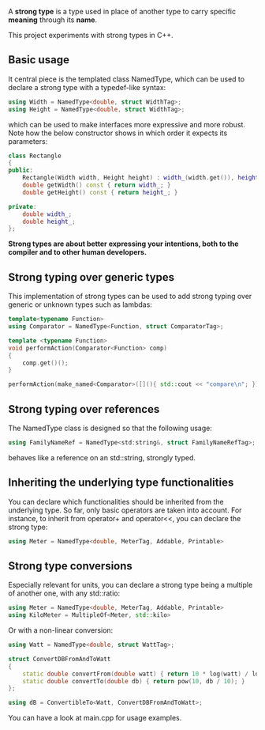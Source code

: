 A **strong type** is a type used in place of another type to carry specific **meaning** through its **name**.

This project experiments with strong types in C++.

## Basic usage

It central piece is the templated class NamedType, which can be used to declare a strong type with a typedef-like syntax:

```cpp
using Width = NamedType<double, struct WidthTag>;
using Height = NamedType<double, struct WidthTag>;
```

which can be used to make interfaces more expressive and more robust.
Note how the below constructor shows in which order it expects its parameters:

```cpp
class Rectangle
{
public:
    Rectangle(Width width, Height height) : width_(width.get()), height_(height.get()) {}
    double getWidth() const { return width_; }
    double getHeight() const { return height_; }

private:
    double width_;
    double height_;
};
```

**Strong types are about better expressing your intentions, both to the compiler and to other human developers.**

## Strong typing over generic types

This implementation of strong types can be used to add strong typing over generic or unknown types such as lambdas:

```cpp
template<typename Function>
using Comparator = NamedType<Function, struct ComparatorTag>;

template <typename Function>
void performAction(Comparator<Function> comp)
{
    comp.get()();
}

performAction(make_named<Comparator>([](){ std::cout << "compare\n"; }));
```

## Strong typing over references

The NamedType class is designed so that the following usage:

```cpp
using FamilyNameRef = NamedType<std:string&, struct FamilyNameRefTag>;
```

behaves like a reference on an std::string, strongly typed.

## Inheriting the underlying type functionalities

You can declare which functionalities should be inherited from the underlying type. So far, only basic operators are taken into account.
For instance, to inherit from operator+ and operator<<, you can declare the strong type:

```cpp
using Meter = NamedType<double, MeterTag, Addable, Printable>
```

## Strong type conversions

Especially relevant for units, you can declare a strong type being a multiple of another one, with any std::ratio:

```cpp
using Meter = NamedType<double, MeterTag, Addable, Printable>
using KiloMeter = MultipleOf<Meter, std::kilo>
```

Or with a non-linear conversion:

```cpp
using Watt = NamedType<double, struct WattTag>;

struct ConvertDBFromAndToWatt
{
    static double convertFrom(double watt) { return 10 * log(watt) / log(10); }
    static double convertTo(double db) { return pow(10, db / 10); }
};

using dB = ConvertibleTo<Watt, ConvertDBFromAndToWatt>;
```

You can have a look at main.cpp for usage examples.
